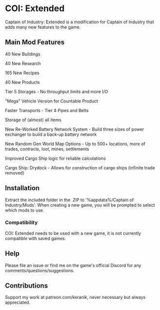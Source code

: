 # COI: Extended

Captain of Industry: Extended is a modification for Captain of Industry that adds many new features to the game.

## Main Mod Features

40 New Buildings

40 New Research

165 New Recipes  

40 New Products 

Tier 5 Storages - No throughput limits and more I/O

"Mega" Vehicle Version for Countable Product

Faster Transports - Tier 4 Pipes and Belts

Storage of (almost) all items

New Re-Worked Battery Network System - Build three sizes of power exchanger to build a back-up battery network

New Random Gen World Map Options - Up to 500+ locations, more of trades, contracts, loot, mines, settlements

Improved Cargo Ship logic for reliable calculations

Cargo Ship: Drydock - Allows for construction of cargo ships (infinite trade removed)

## Installation

Extract the included folder in the .ZIP to '%appdata%/Captain of Industry/Mods'.  When creating a new game, you will be prompted to select which mods to use.

### Compatibility

COI: Extended needs to be used with a new game, it is not currently compatible with saved games.

## Help

Please file an issue or find me on the game's official Discord for any comments/questions/suggestions.

## Contributions

Support my work at patreon.com/keranik, never necessary but always appreciated.

